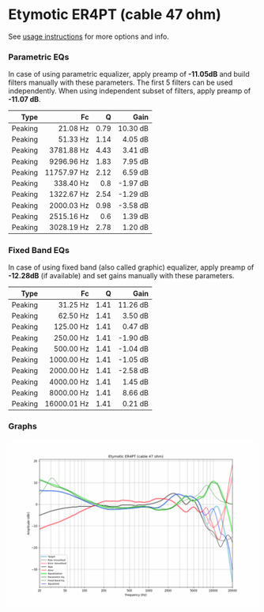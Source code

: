 # Etymotic ER4PT (cable 47 ohm)
See [usage instructions](https://github.com/jaakkopasanen/AutoEq#usage) for more options and info.

### Parametric EQs
In case of using parametric equalizer, apply preamp of **-11.05dB** and build filters manually
with these parameters. The first 5 filters can be used independently.
When using independent subset of filters, apply preamp of **-11.07 dB**.

| Type    | Fc          |    Q | Gain     |
|--------:|------------:|-----:|---------:|
| Peaking | 21.08 Hz    | 0.79 | 10.30 dB |
| Peaking | 51.33 Hz    | 1.14 | 4.05 dB  |
| Peaking | 3781.88 Hz  | 4.43 | 3.41 dB  |
| Peaking | 9296.96 Hz  | 1.83 | 7.95 dB  |
| Peaking | 11757.97 Hz | 2.12 | 6.59 dB  |
| Peaking | 338.40 Hz   | 0.8  | -1.97 dB |
| Peaking | 1322.67 Hz  | 2.54 | -1.29 dB |
| Peaking | 2000.03 Hz  | 0.98 | -3.58 dB |
| Peaking | 2515.16 Hz  | 0.6  | 1.39 dB  |
| Peaking | 3028.19 Hz  | 2.78 | 1.20 dB  |

### Fixed Band EQs
In case of using fixed band (also called graphic) equalizer, apply preamp of **-12.28dB**
(if available) and set gains manually with these parameters.

| Type    | Fc          |    Q | Gain     |
|--------:|------------:|-----:|---------:|
| Peaking | 31.25 Hz    | 1.41 | 11.26 dB |
| Peaking | 62.50 Hz    | 1.41 | 3.50 dB  |
| Peaking | 125.00 Hz   | 1.41 | 0.47 dB  |
| Peaking | 250.00 Hz   | 1.41 | -1.90 dB |
| Peaking | 500.00 Hz   | 1.41 | -1.04 dB |
| Peaking | 1000.00 Hz  | 1.41 | -1.05 dB |
| Peaking | 2000.00 Hz  | 1.41 | -2.58 dB |
| Peaking | 4000.00 Hz  | 1.41 | 1.45 dB  |
| Peaking | 8000.00 Hz  | 1.41 | 8.66 dB  |
| Peaking | 16000.01 Hz | 1.41 | 0.21 dB  |

### Graphs
![](./Etymotic%20ER4PT%20(cable%2047%20ohm).png)
